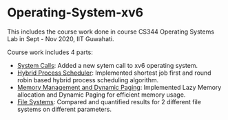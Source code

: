 # Operating-System-xv6

This includes the course work done in course CS344 Operating Systems Lab in Sept - Nov 2020, IIT Guwahati.

Course work includes 4 parts:

* [System Calls](https://github.com/ask7276/Operating-System-xv6/tree/main/System%20Calls): Added a new sytem call to xv6 operating system.
* [Hybrid Process Scheduler](https://github.com/ask7276/Operating-System-xv6/tree/main/Process%20Scheduling): Implemented shortest job first and round robin based hybrid process scheduling algorithm.
* [Memory Management and Dynamic Paging](https://github.com/ask7276/Operating-System-xv6/tree/main/Memory%20Management): Implemented Lazy Memory allocation and Dynamic Paging for efficient memory usage.
* [File Systems](https://github.com/ask7276/Operating-System-xv6/tree/main/File%20Systems): Compared and quantified results for 2 different file systems on different parameters.
